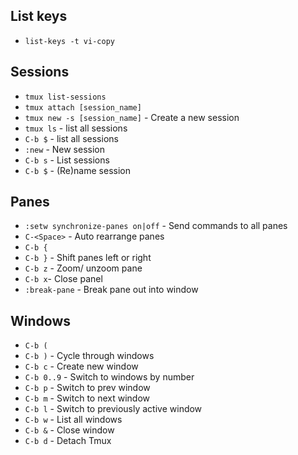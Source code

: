 List keys
---

* `list-keys -t vi-copy`

Sessions
---

* `tmux list-sessions`
* `tmux attach [session_name]`
* `tmux new -s [session_name]` - Create a new session
* `tmux ls` - list all sessions
* `C-b $` - list all sessions
* `:new` - New session
* `C-b s` - List sessions
* `C-b $` - (Re)name session

Panes
---
* `:setw synchronize-panes on|off` - Send commands to all panes
* `C-<Space>` - Auto rearrange panes
* `C-b {` 
* `C-b }` - Shift panes left or right
* `C-b z` - Zoom/ unzoom pane
* `C-b x`- Close panel
* `:break-pane` - Break pane out into window

Windows
---

* `C-b (`
* `C-b )` - Cycle through windows
* `C-b c` - Create new window
* `C-b 0..9` - Switch to windows by number
* `C-b p` - Switch to prev window
* `C-b m` - Switch to next window
* `C-b l` - Switch to previously active window
* `C-b w` - List all windows
* `C-b &` - Close window
* `C-b d` - Detach Tmux
